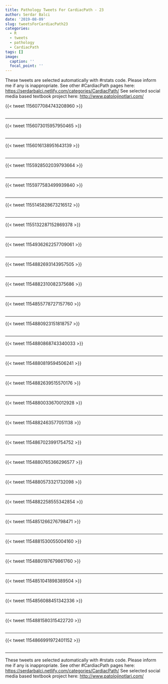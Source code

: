 ```yaml
---
title: Pathology Tweets For CardiacPath - 23
author: Serdar Balci
date: '2019-08-09'
slug: tweetsForCardiacPath23
categories:
  - R
  - tweets
  - pathology
  - CardiacPath
tags: []
image:
  caption: ''
  focal_point: ''
---
```



These tweets are selected automatically with #rstats code. Please inform me if any is inappropriate.
See other #CardiacPath pages here: https://serdarbalci.netlify.com/categories/CardiacPath/ 
See selected social media based textbook project here: http://www.patolojinotlari.com/

{{< tweet 1156077084743208960 >}}
<br>
<br>
<hr>
{{< tweet 1156073015957950465 >}}
<br>
<br>
<hr>
{{< tweet 1156016138951643139 >}}
<br>
<br>
<hr>
{{< tweet 1155928502039793664 >}}
<br>
<br>
<hr>
{{< tweet 1155977583499939840 >}}
<br>
<br>
<hr>
{{< tweet 1155145828673216512 >}}
<br>
<br>
<hr>
{{< tweet 1155132287152869378 >}}
<br>
<br>
<hr>
{{< tweet 1154936262257709061 >}}
<br>
<br>
<hr>
{{< tweet 1154882693143957505 >}}
<br>
<br>
<hr>
{{< tweet 1154882310082375686 >}}
<br>
<br>
<hr>
{{< tweet 1154855778727157760 >}}
<br>
<br>
<hr>
{{< tweet 1154880923151818757 >}}
<br>
<br>
<hr>
{{< tweet 1154880868743340033 >}}
<br>
<br>
<hr>
{{< tweet 1154880819594506241 >}}
<br>
<br>
<hr>
{{< tweet 1154882639515570176 >}}
<br>
<br>
<hr>
{{< tweet 1154880033670012928 >}}
<br>
<br>
<hr>
{{< tweet 1154882463577051138 >}}
<br>
<br>
<hr>
{{< tweet 1154867023991754752 >}}
<br>
<br>
<hr>
{{< tweet 1154880765366296577 >}}
<br>
<br>
<hr>
{{< tweet 1154880573321732098 >}}
<br>
<br>
<hr>
{{< tweet 1154882258555342854 >}}
<br>
<br>
<hr>
{{< tweet 1154851266276798471 >}}
<br>
<br>
<hr>
{{< tweet 1154881530055004160 >}}
<br>
<br>
<hr>
{{< tweet 1154880197679861760 >}}
<br>
<br>
<hr>
{{< tweet 1154851041898389504 >}}
<br>
<br>
<hr>
{{< tweet 1154856088451342336 >}}
<br>
<br>
<hr>
{{< tweet 1154881580315422720 >}}
<br>
<br>
<hr>
{{< tweet 1154866991972401152 >}}
<br>
<br>
<hr>


These tweets are selected automatically with #rstats code. Please inform me if any is inappropriate.
See other #CardiacPath pages here: https://serdarbalci.netlify.com/categories/CardiacPath/ 
See selected social media based textbook project here: http://www.patolojinotlari.com/
